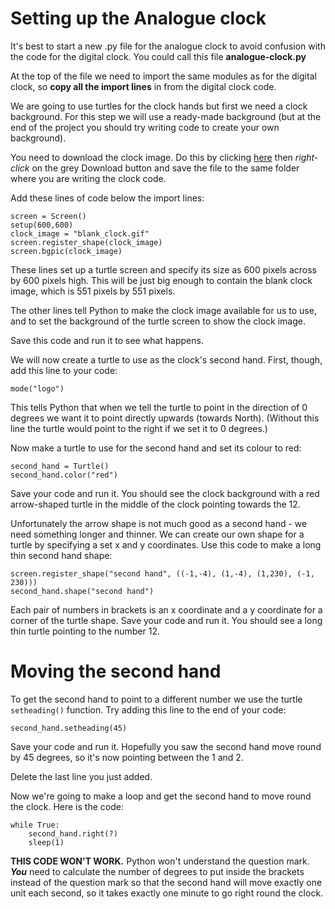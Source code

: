 # Setting up the Analogue clock

It's best to start a new .py file for the analogue clock to avoid confusion with the code for the digital clock. You could call this file **analogue-clock.py**

At the top of the file we need to import the same modules as for the digital clock, so **copy all the import lines** in from the digital clock code.

We are going to use turtles for the clock hands but first we need a clock background. For this step we will use a ready-made background (but at the end of the project you should try writing code to create your own background).

You need to download the clock image. Do this by clicking [here](blank_clock.gif) then *right-click* on the grey Download button and save the file to the same folder where you are writing the clock code.

Add these lines of code below the import lines:
```
screen = Screen()
setup(600,600)
clock_image = "blank_clock.gif"
screen.register_shape(clock_image)
screen.bgpic(clock_image)
```

These lines set up a turtle screen and specify its size as 600 pixels across by 600 pixels high. This will be just big enough to contain the blank clock image, which is 551 pixels by 551 pixels.

The other lines tell Python to make the clock image available for us to use, and to set the background of the turtle screen to show the clock image.

Save this code and run it to see what happens.

We will now create a turtle to use as the clock's second hand. First, though, add this line to your code:
```
mode("logo")
```
This tells Python that when we tell the turtle to point in the direction of 0 degrees we want it to point directly upwards (towards North). (Without this line the turtle would point to the right if we set it to 0 degrees.)

Now make a turtle to use for the second hand and set its colour to red:
```
second_hand = Turtle()
second_hand.color("red")
```

Save your code and run it. You should see the clock background with a red arrow-shaped turtle in the middle of the clock pointing towards the 12.

Unfortunately the arrow shape is not much good as a second hand - we need something longer and thinner. We can create our own shape for a turtle by specifying a set x and y coordinates. Use this code to make a long thin second hand shape:
```
screen.register_shape("second hand", ((-1,-4), (1,-4), (1,230), (-1, 230)))
second_hand.shape("second hand")
```
Each pair of numbers in brackets is an x coordinate and a y coordinate for a corner of the turtle shape. Save your code and run it. You should see a long thin turtle pointing to the number 12.

# Moving the second hand

To get the second hand to point to a different number we use the turtle ```setheading()``` function. Try adding this line to the end of your code:
```
second_hand.setheading(45)
```
Save your code and run it. Hopefully you saw the second hand move round by 45 degrees, so it's now pointing between the 1 and 2.

Delete the last line you just added.

Now we're going to make a loop and get the second hand to move round the clock. Here is the code:

```
while True:
    second_hand.right(?)
    sleep(1)
```
**THIS CODE WON'T WORK.** Python won't understand the question mark. **_You_** need to calculate the number of degrees to put inside the brackets instead of the question mark so that the second hand will move exactly one unit each second, so it takes exactly one minute to go right round the clock.